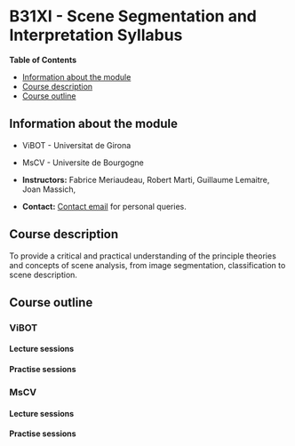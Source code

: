 # B31XI - Scene Segmentation and Interpretation Syllabus

**Table of Contents** 
- [Information about the module](#information-about-the-module)
- [Course description](#course-description)
- [Course outline](#course-outline)

## Information about the module

* ViBOT - Universitat de Girona

* MsCV - Universite de Bourgogne
 * **Instructors:** Fabrice Meriaudeau, Robert Marti, Guillaume Lemaitre, Joan Massich,
 * **Contact:** [Contact email](mailto:g.lemaitre58@gmail.com) for personal queries.

## Course description

To provide a critical and practical understanding of the principle theories and concepts of scene analysis, from image segmentation, classification to scene description.

## Course outline

### ViBOT

#### Lecture sessions

#### Practise sessions

### MsCV

#### Lecture sessions

#### Practise sessions

